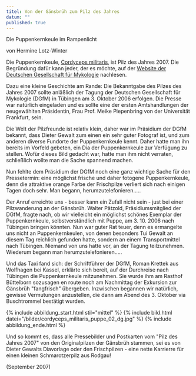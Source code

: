 ```yaml
---
titel: Von der Gänsbrüh zum Pilz des Jahres
datum: ""
published: true
---
```

Die Puppenkernkeule im Rampenlicht

von Hermine Lotz-Winter

Die Puppenkernkeule, [Cordyceps militaris](/pilze/cordyceps-militaris-puppenkernkeule), ist Pilz des Jahres 2007. Die Begründung dafür kann jeder, der es möchte, auf der [Website der Deutschen Gesellschaft für Mykologie](https://www.dgfm-ev.de/pilz-des-jahres/2007-puppenkernkeule) nachlesen.

Dazu eine kleine Geschichte am Rande: Die Bekanntgabe des Pilzes des Jahres 2007 sollte anläßlich der Tagung der Deutschen Gesellschaft für Mykologie (DGfM) in Tübingen am 3. Oktober 2006 erfolgen. Die Presse war natürlich eingeladen und es sollte eine der ersten Amtshandlungen der neugewählten Präsidentin, Frau Prof. Meike Piepenbring von der Universität Frankfurt, sein.

Die Welt der Pilzfreunde ist relativ klein, daher war im Präsidium der DGfM bekannt, dass Dieter Gewalt zum einen ein sehr guter Fotograf ist, und zum anderen diverse Fundorte der Puppenkernkeule kennt. Daher hatte man ihn bereits im Vorfeld gebeten, ein Dia der Puppenkernkeule zur Verfügung zu stellen. Wofür dieses Bild gedacht war, hatte man ihm nicht verraten, schließlich wollte man die Sache spannend machen.

Nun fehlte dem Präsidium der DGfM noch eine ganz wichtige Sache für den Pressetermin: eine möglichst frische und daher fotogene Puppenkernkeule, denn die attraktive orange Farbe der Frischpilze verliert sich nach einigen Tagen doch sehr. Man begann, herumzutelefonieren.....

Der Anruf erreichte uns - besser kann ein Zufall nicht sein - just bei einer Pilzwanderung an der Gänsbrüh. Walter Pätzold, Präsidiumsmitglied der DGfM, fragte nach, ob wir vielleicht ein möglichst schönes Exemplar der Puppenkernkeule, selbstverständlich mit Puppe, am 3. 10. 2006 nach Tübingen bringen könnten. Nun war guter Rat teuer, denn es ermangelte uns nicht an Puppenkernkeulen, von denen besonders Tui Gewalt an diesem Tag reichlich gefunden hatte, sondern an einem Transportmittel nach Tübingen. Niemand von uns hatte vor, an der Tagung teilzunehmen. Wiederum begann man herumzutelefonieren.....

Und das Taxi fand sich: der Schriftführer der DGfM, Roman Krettek aus Wolfhagen bei Kassel, erklärte sich bereit, auf der Durchreise nach Tübingen die Puppenkernkeule mitzunehmen. Sie wurde ihm am Rasthof Büttelborn sozusagen en route noch am Nachmittag der Exkursion zur Gänsbrüh "fangfrisch" übergeben. Inzwischen begannen wir natürlich, gewisse Vermutungen anzustellen, die dann am Abend des 3. Oktober via Buschtrommel bestätigt wurden.

{% include abbildung_start.html stil="mittel" %}
{% include bild.html datei="/bilder/cordyceps_militaris_puppe_02_dg.jpg" %}
{% include abbildung_ende.html %}

Und so kommt es, dass alle Pressebilder und Postkarten vom "Pilz des Jahres 2007" von den Originalpilzen der Gänsbrüh stammen, sei es von Dieter Gewalts Diavorlage oder den Frischpilzen - eine nette Karrierre für einen kleinen Schmarotzerpilz aus Rodgau!

(September 2007)